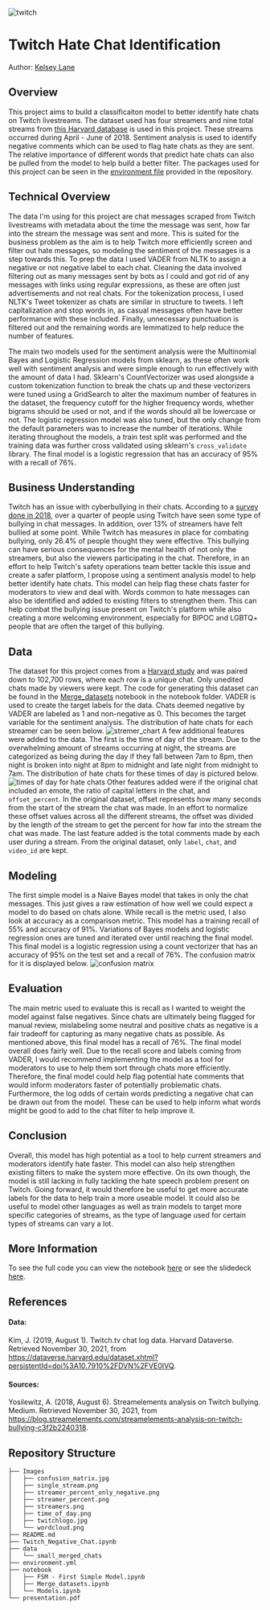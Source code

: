 ![twitch](Images/twitchlogo.jpg)
# Twitch Hate Chat Identification
Author: [Kelsey Lane](kelsklane@gmail.com)
## Overview
This project aims to build a classificaiton model to better identify hate chats on Twitch livestreams. The dataset used has four streamers and nine total streams from [this Harvard database](https://dataverse.harvard.edu/dataset.xhtml?persistentId=doi:10.7910/DVN/VE0IVQ) is used in this project. These streams occurred during April - June of 2018. Sentiment analysis is used to identify negative comments which can be used to flag hate chats as they are sent. The relative importance of different words that predict hate chats can also be pulled from the model to help build a better filter. The packages used for this project can be seen in the [environment file](https://github.com/kelsklane/Capstone_Twitch_NLP/blob/main/environment.yml) provided in the repository.
## Technical Overview
The data I'm using for this project are chat messages scraped from Twitch livestreams with metadata about the time the message was sent, how far into the stream the message was sent and more. This is suited for the business problem as the aim is to help Twitch more efficiently screen and filter out hate messages, so modeling the sentiment of the messages is a step towards this. To prep the data I used VADER from NLTK to assign a negative or not negative label to each chat. Cleaning the data involved filtering out as many messages sent by bots as I could and got rid of any messages with links using regular expressions, as these are often just advertisements and not real chats. For the tokenization process, I used NLTK's Tweet tokenizer as chats are similar in structure to tweets. I left capitalization and stop words in, as casual messages often have better performance with these included. Finally, unnecessary punctuation is filtered out and the remaining words are lemmatized to help reduce the number of features. 

The main two models used for the sentiment analysis were the Multinomial Bayes and Logistic Regression models from sklearn, as these often work well with sentiment analysis and were simple enough to run effectively with the amount of data I had. Sklearn's CountVectorizer was used alongside a custom tokenization function to break the chats up and these vectorizers were tuned using a GridSearch to alter the maximum number of features in the dataset, the frequency cutoff for the higher frequency words, whether bigrams should be used or not, and if the words should all be lowercase or not. The logistic regression model was also tuned, but the only change from the default parameters was to increase the number of iterations. While iterating throughout the models, a train test split was performed and the training data was further cross validated using sklearn's `cross_validate` library. The final model is a logistic regression that has an accuracy of 95% with a recall of 76%. 
## Business Understanding
Twitch has an issue with cyberbullying in their chats. According to a [survey done in 2018](https://blog.streamelements.com/streamelements-analysis-on-twitch-bullying-c3f2b2240318), over a quarter of people using Twitch have seen some type of bullying in chat messages. In addition, over 13% of streamers have felt bullied at some point. While Twitch has measures in place for combating bullying, only 26.4% of people thought they were effective. This bullying can have serious consequences for the mental health of not only the streamers, but also the viewers participating in the chat. Therefore, in an effort to help Twitch's safety operations team better tackle this issue and create a safer platform, I propose using a sentiment analysis model to help better identify hate chats. This model can help flag these chats faster for moderators to view and deal with. Words common to hate messages can also be identified and added to existing filters to strengthen them. This can help combat the bullying issue present on Twitch's platform while also creating a more welcoming environment, especially for BIPOC and LGBTQ+ people that are often the target of this bullying.
## Data
The dataset for this project comes from a [Harvard study](https://dataverse.harvard.edu/dataset.xhtml?persistentId=doi:10.7910/DVN/VE0IVQ) and was paired down to 102,700 rows, where each row is a unique chat. Only unedited chats made by viewers were kept. The code for generating this dataset can be found in the [Merge_datasets](https://github.com/kelsklane/Twitch_Capstone/blob/main/notebook/Merge_datasets.ipynb) notebook in the notebook folder. VADER is used to create the target labels for the data. Chats deemed negative by VADER are labeled as 1 and non-negative as 0. This becomes the target variable for the sentiment analysis. The distribution of hate chats for each streamer can be seen below.
![stremer_chart](Images/streamer_percent_only_negative.png)
A few additional features were added to the data. The first is the time of day of the stream. Due to the overwhelming amount of streams occurring at night, the streams are categorized as being during the day if they fall between 7am to 8pm, then night is broken into night at 8pm to midnight and late night from midnight to 7am. The distribution of hate chats for these times of day is pictured below.
![times of day for hate chats](Images/time_of_day.png)
Other features added were if the original chat included an emote, the ratio of capital letters in the chat, and `offset_percent`. In the original dataset, offset represents how many seconds from the start of the stream the chat was made. In an effort to normalize these offset values across all the different streams, the offset was divided by the length of the stream to get the percent for how far into the stream the chat was made. The last feature added is the total comments made by each user during a stream. From the original dataset, only `label`, `chat`, and `video_id` are kept.
## Modeling
The first simple model is a Naive Bayes model that takes in only the chat messages. This just gives a raw estimation of how well we could expect a model to do based on chats alone. While recall is the metric used, I also look at accuracy as a comparison metric. This model has a training recall of 55% and accuracy of 91%. Variations of Bayes models and logistic regression ones are tuned and iterated over until reaching the final model. This final model is a logistic regression using a count vectorizer that has an accuracy of 95% on the test set and a recall of 76%. The confusion matrix for it is displayed below.
![confusion matrix](Images/confusion_matrix.jpg)
## Evaluation
The main metric used to evaluate this is recall as I wanted to weight the model against false negatives. Since chats are ultimately being flagged for manual review, mislabeling some neutral and positive chats as negative is a fair tradeoff for capturing as many negative chats as possible. As mentioned above, this final model has a recall of 76%. The final model overall does fairly well. Due to the recall score and labels coming from VADER, I would recommend implementing the model as a tool for moderators to use to help them sort through chats more efficiently. Therefore, the final model could help flag potential hate comments that would inform moderators faster of potentially problematic chats. Furthermore, the log odds of certain words predicting a negative chat can be drawn out from the model. These can be used to help inform what words might be good to add to the chat filter to help improve it.
## Conclusion
Overall, this model has high potential as a tool to help current streamers and moderators identify hate faster. This model can also help strengthen existing filters to make the system more effective. On its own though, the model is still lacking in fully tackling the hate speech problem present on Twitch. Going forward, it would therefore be useful to get more accurate labels for the data to help train a more useable model. It could also be useful to model other languages as well as train models to target more specific categories of streams, as the type of language used for certain types of streams can vary a lot.
## More Information
To see the full code you can view the notebook [here](https://github.com/kelsklane/Twitch_Capstone/blob/main/Twitch_Negative_Chat.ipynb) or see the slidedeck [here](https://github.com/kelsklane/Twitch_Capstone/blob/main/presentation.pdf).
## References
#### Data:
Kim, J. (2019, August 1). Twitch.tv chat log data. Harvard Dataverse. Retrieved November 30, 2021, from https://dataverse.harvard.edu/dataset.xhtml?persistentId=doi%3A10.7910%2FDVN%2FVE0IVQ. 

#### Sources:
Yosilewitz, A. (2018, August 6). Streamelements analysis on Twitch bullying. Medium. Retrieved November 30, 2021, from https://blog.streamelements.com/streamelements-analysis-on-twitch-bullying-c3f2b2240318. 
## Repository Structure
```
├── Images
│   ├── confusion_matrix.jpg
│   ├── single_stream.png
│   ├── streamer_percent_only_negative.png
│   ├── streamer_percent.png
│   ├── streamers.png
│   ├── time_of_day.png
│   ├── twitchlogo.jpg
│   └── wordcloud.png
├── README.md
├── Twitch_Negative_Chat.ipynb
├── data
│   └── small_merged_chats
├── environment.yml
├── notebook
│   ├── FSM - First Simple Model.ipynb
│   ├── Merge_datasets.ipynb
│   └── Models.ipynb
└── presentation.pdf
```

